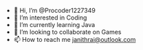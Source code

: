 - 👋 Hi, I’m @Procoder1227349
- 👀 I’m interested in Coding
- 🌱 I’m currently learning Java
- 💞️ I’m looking to collaborate on Games
- 📫 How to reach me janithrai@outlook.com

<!---
Procoder1227349/Procoder1227349 is a ✨ special ✨ repository because its `README.md` (this file) appears on your GitHub profile.
You can click the Preview link to take a look at your changes.
--->
